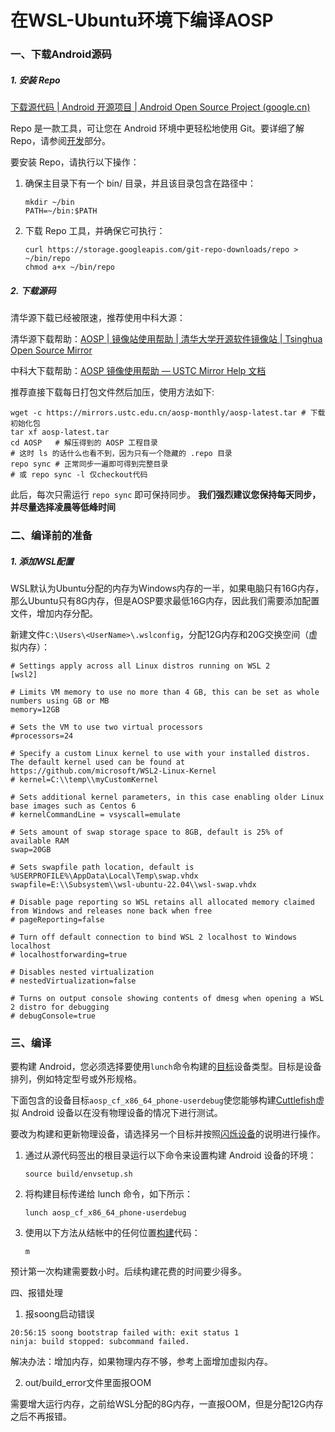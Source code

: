 # 在WSL-Ubuntu环境下编译AOSP

### 一、下载Android源码

##### 1. 安装 Repo

[下载源代码  |  Android 开源项目  |  Android Open Source Project (google.cn)](https://source.android.google.cn/source/downloading?hl=zh-cn)

Repo 是一款工具，可让您在 Android 环境中更轻松地使用 Git。要详细了解 Repo，请参阅[开发](https://source.android.google.cn/source/developing?hl=zh-cn)部分。

要安装 Repo，请执行以下操作：

1. 确保主目录下有一个 bin/ 目录，并且该目录包含在路径中：

   ```
   mkdir ~/bin
   PATH=~/bin:$PATH
   ```
2. 下载 Repo 工具，并确保它可执行：

   ```
   curl https://storage.googleapis.com/git-repo-downloads/repo > ~/bin/repo
   chmod a+x ~/bin/repo
   ```

##### 2. 下载源码

清华源下载已经被限速，推荐使用中科大源：

清华源下载帮助：[AOSP | 镜像站使用帮助 | 清华大学开源软件镜像站 | Tsinghua Open Source Mirror](https://mirrors.tuna.tsinghua.edu.cn/help/AOSP/)

中科大下载帮助：[AOSP 镜像使用帮助 — USTC Mirror Help 文档](https://mirrors.ustc.edu.cn/help/aosp.html)

推荐直接下载每日打包文件然后加压，使用方法如下:

```
wget -c https://mirrors.ustc.edu.cn/aosp-monthly/aosp-latest.tar # 下载初始化包
tar xf aosp-latest.tar
cd AOSP   # 解压得到的 AOSP 工程目录
# 这时 ls 的话什么也看不到，因为只有一个隐藏的 .repo 目录
repo sync # 正常同步一遍即可得到完整目录
# 或 repo sync -l 仅checkout代码
```

此后，每次只需运行 `repo sync` 即可保持同步。 **我们强烈建议您保持每天同步，并尽量选择凌晨等低峰时间**

### 二、编译前的准备

##### 1.  添加WSL配置

WSL默认为Ubuntu分配的内存为Windows内存的一半，如果电脑只有16G内存，那么Ubuntu只有8G内存，但是AOSP要求最低16G内存，因此我们需要添加配置文件，增加内存分配。

新建文件`C:\Users\<UserName>\.wslconfig`，分配12G内存和20G交换空间（虚拟内存）：

```plaintext
# Settings apply across all Linux distros running on WSL 2
[wsl2]

# Limits VM memory to use no more than 4 GB, this can be set as whole numbers using GB or MB
memory=12GB 

# Sets the VM to use two virtual processors
#processors=24

# Specify a custom Linux kernel to use with your installed distros. The default kernel used can be found at https://github.com/microsoft/WSL2-Linux-Kernel
# kernel=C:\\temp\\myCustomKernel

# Sets additional kernel parameters, in this case enabling older Linux base images such as Centos 6
# kernelCommandLine = vsyscall=emulate

# Sets amount of swap storage space to 8GB, default is 25% of available RAM
swap=20GB

# Sets swapfile path location, default is %USERPROFILE%\AppData\Local\Temp\swap.vhdx
swapfile=E:\\Subsystem\\wsl-ubuntu-22.04\\wsl-swap.vhdx

# Disable page reporting so WSL retains all allocated memory claimed from Windows and releases none back when free
# pageReporting=false

# Turn off default connection to bind WSL 2 localhost to Windows localhost
# localhostforwarding=true

# Disables nested virtualization
# nestedVirtualization=false

# Turns on output console showing contents of dmesg when opening a WSL 2 distro for debugging
# debugConsole=true

```


### 三、编译

要构建 Android，您必须选择要使用`lunch`命令构建的[目标](https://source.android.com/docs/setup/build/building#choose-a-target)设备类型。目标是设备排列，例如特定型号或外形规格。

下面包含的设备目标`aosp_cf_x86_64_phone-userdebug`使您能够构建[Cuttlefish](https://source.android.com/docs/setup/create/cuttlefish)虚拟 Android 设备以在没有物理设备的情况下进行测试。

要改为构建和更新物理设备，请选择另一个目标并按照[闪烁设备](https://source.android.com/docs/setup/build/running)的说明进行操作。

1. 通过从源代码签出的根目录运行以下命令来设置构建 Android 设备的环境：

   ```
   source build/envsetup.sh
   ```
2. 将构建目标传递给 lunch 命令，如下所示：

   ```
   lunch aosp_cf_x86_64_phone-userdebug
   ```
3. 使用以下方法从结帐中的任何位置[构建](https://source.android.com/docs/setup/build/building#build-the-code)代码：

   ```
   m
   ```

预计第一次构建需要数小时。后续构建花费的时间要少得多。

四、报错处理

1. 报soong启动错误

```
20:56:15 soong bootstrap failed with: exit status 1
ninja: build stopped: subcommand failed.
```

解决办法：增加内存，如果物理内存不够，参考上面增加虚拟内存。


2. out/build_error文件里面报OOM

需要增大运行内存，之前给WSL分配的8G内存，一直报OOM，但是分配12G内存之后不再报错。
